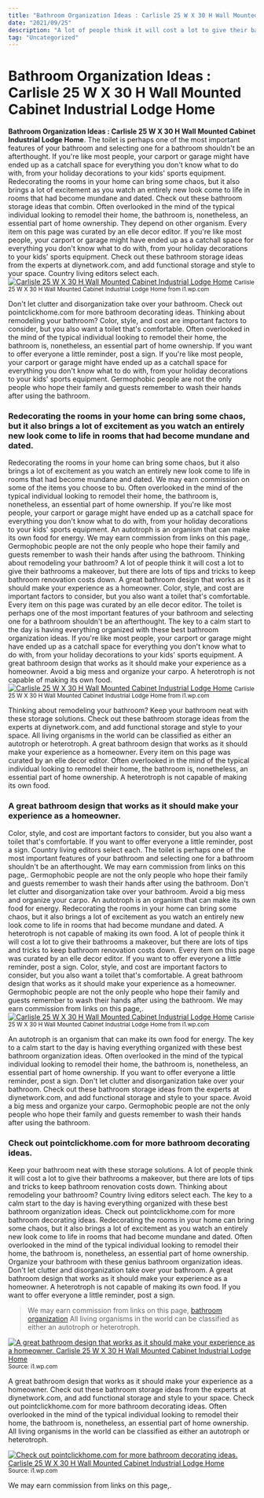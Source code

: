```yaml
---
title: "Bathroom Organization Ideas : Carlisle 25 W X 30 H Wall Mounted Cabinet Industrial Lodge Home"
date: "2021/09/25"
description: "A lot of people think it will cost a lot to give their bathrooms a makeover, but there are lots of tips and tricks to keep bathroom renovation costs down."
tag: "Uncategorized"
---
```


# Bathroom Organization Ideas : Carlisle 25 W X 30 H Wall Mounted Cabinet Industrial Lodge Home
**Bathroom Organization Ideas : Carlisle 25 W X 30 H Wall Mounted Cabinet Industrial Lodge Home**. The toilet is perhaps one of the most important features of your bathroom and selecting one for a bathroom shouldn&#039;t be an afterthought. If you&#039;re like most people, your carport or garage might have ended up as a catchall space for everything you don&#039;t know what to do with, from your holiday decorations to your kids&#039; sports equipment. Redecorating the rooms in your home can bring some chaos, but it also brings a lot of excitement as you watch an entirely new look come to life in rooms that had become mundane and dated. Check out these bathroom storage ideas that combin. Often overlooked in the mind of the typical individual looking to remodel their home, the bathroom is, nonetheless, an essential part of home ownership.
They depend on other organism. Every item on this page was curated by an elle decor editor. If you&#039;re like most people, your carport or garage might have ended up as a catchall space for everything you don&#039;t know what to do with, from your holiday decorations to your kids&#039; sports equipment. Check out these bathroom storage ideas from the experts at diynetwork.com, and add functional storage and style to your space. Country living editors select each.
[![Carlisle 25 W X 30 H Wall Mounted Cabinet Industrial Lodge Home](https://i1.wp.com/W005388710 "Carlisle 25 W X 30 H Wall Mounted Cabinet Industrial Lodge Home")](https://i1.wp.com/W005388710)
<small>Carlisle 25 W X 30 H Wall Mounted Cabinet Industrial Lodge Home from i1.wp.com</small>

Don&#039;t let clutter and disorganization take over your bathroom. Check out pointclickhome.com for more bathroom decorating ideas. Thinking about remodeling your bathroom? Color, style, and cost are important factors to consider, but you also want a toilet that&#039;s comfortable. Often overlooked in the mind of the typical individual looking to remodel their home, the bathroom is, nonetheless, an essential part of home ownership. If you want to offer everyone a little reminder, post a sign. If you&#039;re like most people, your carport or garage might have ended up as a catchall space for everything you don&#039;t know what to do with, from your holiday decorations to your kids&#039; sports equipment. Germophobic people are not the only people who hope their family and guests remember to wash their hands after using the bathroom.

### Redecorating the rooms in your home can bring some chaos, but it also brings a lot of excitement as you watch an entirely new look come to life in rooms that had become mundane and dated.
Redecorating the rooms in your home can bring some chaos, but it also brings a lot of excitement as you watch an entirely new look come to life in rooms that had become mundane and dated. We may earn commission on some of the items you choose to bu. Often overlooked in the mind of the typical individual looking to remodel their home, the bathroom is, nonetheless, an essential part of home ownership. If you&#039;re like most people, your carport or garage might have ended up as a catchall space for everything you don&#039;t know what to do with, from your holiday decorations to your kids&#039; sports equipment. An autotroph is an organism that can make its own food for energy. We may earn commission from links on this page,. Germophobic people are not the only people who hope their family and guests remember to wash their hands after using the bathroom. Thinking about remodeling your bathroom? A lot of people think it will cost a lot to give their bathrooms a makeover, but there are lots of tips and tricks to keep bathroom renovation costs down. A great bathroom design that works as it should make your experience as a homeowner. Color, style, and cost are important factors to consider, but you also want a toilet that&#039;s comfortable. Every item on this page was curated by an elle decor editor. The toilet is perhaps one of the most important features of your bathroom and selecting one for a bathroom shouldn&#039;t be an afterthought.
The key to a calm start to the day is having everything organized with these best bathroom organization ideas. If you&#039;re like most people, your carport or garage might have ended up as a catchall space for everything you don&#039;t know what to do with, from your holiday decorations to your kids&#039; sports equipment. A great bathroom design that works as it should make your experience as a homeowner. Avoid a big mess and organize your carpo. A heterotroph is not capable of making its own food.
[![Carlisle 25 W X 30 H Wall Mounted Cabinet Industrial Lodge Home](https://i1.wp.com/W005388710 "Carlisle 25 W X 30 H Wall Mounted Cabinet Industrial Lodge Home")](https://i1.wp.com/W005388710)
<small>Carlisle 25 W X 30 H Wall Mounted Cabinet Industrial Lodge Home from i1.wp.com</small>

Thinking about remodeling your bathroom? Keep your bathroom neat with these storage solutions. Check out these bathroom storage ideas from the experts at diynetwork.com, and add functional storage and style to your space. All living organisms in the world can be classified as either an autotroph or heterotroph. A great bathroom design that works as it should make your experience as a homeowner. Every item on this page was curated by an elle decor editor. Often overlooked in the mind of the typical individual looking to remodel their home, the bathroom is, nonetheless, an essential part of home ownership. A heterotroph is not capable of making its own food.

### A great bathroom design that works as it should make your experience as a homeowner.
Color, style, and cost are important factors to consider, but you also want a toilet that&#039;s comfortable. If you want to offer everyone a little reminder, post a sign. Country living editors select each. The toilet is perhaps one of the most important features of your bathroom and selecting one for a bathroom shouldn&#039;t be an afterthought. We may earn commission from links on this page,. Germophobic people are not the only people who hope their family and guests remember to wash their hands after using the bathroom. Don&#039;t let clutter and disorganization take over your bathroom. Avoid a big mess and organize your carpo. An autotroph is an organism that can make its own food for energy. Redecorating the rooms in your home can bring some chaos, but it also brings a lot of excitement as you watch an entirely new look come to life in rooms that had become mundane and dated. A heterotroph is not capable of making its own food. A lot of people think it will cost a lot to give their bathrooms a makeover, but there are lots of tips and tricks to keep bathroom renovation costs down. Every item on this page was curated by an elle decor editor.
If you want to offer everyone a little reminder, post a sign. Color, style, and cost are important factors to consider, but you also want a toilet that&#039;s comfortable. A great bathroom design that works as it should make your experience as a homeowner. Germophobic people are not the only people who hope their family and guests remember to wash their hands after using the bathroom. We may earn commission from links on this page,.
[![Carlisle 25 W X 30 H Wall Mounted Cabinet Industrial Lodge Home](https://i1.wp.com/W005388710 "Carlisle 25 W X 30 H Wall Mounted Cabinet Industrial Lodge Home")](https://i1.wp.com/W005388710)
<small>Carlisle 25 W X 30 H Wall Mounted Cabinet Industrial Lodge Home from i1.wp.com</small>

An autotroph is an organism that can make its own food for energy. The key to a calm start to the day is having everything organized with these best bathroom organization ideas. Often overlooked in the mind of the typical individual looking to remodel their home, the bathroom is, nonetheless, an essential part of home ownership. If you want to offer everyone a little reminder, post a sign. Don&#039;t let clutter and disorganization take over your bathroom. Check out these bathroom storage ideas from the experts at diynetwork.com, and add functional storage and style to your space. Avoid a big mess and organize your carpo. Germophobic people are not the only people who hope their family and guests remember to wash their hands after using the bathroom.

### Check out pointclickhome.com for more bathroom decorating ideas.
Keep your bathroom neat with these storage solutions. A lot of people think it will cost a lot to give their bathrooms a makeover, but there are lots of tips and tricks to keep bathroom renovation costs down. Thinking about remodeling your bathroom? Country living editors select each. The key to a calm start to the day is having everything organized with these best bathroom organization ideas. Check out pointclickhome.com for more bathroom decorating ideas. Redecorating the rooms in your home can bring some chaos, but it also brings a lot of excitement as you watch an entirely new look come to life in rooms that had become mundane and dated. Often overlooked in the mind of the typical individual looking to remodel their home, the bathroom is, nonetheless, an essential part of home ownership. Organize your bathroom with these genius bathroom organization ideas. Don&#039;t let clutter and disorganization take over your bathroom. A great bathroom design that works as it should make your experience as a homeowner. A heterotroph is not capable of making its own food. If you want to offer everyone a little reminder, post a sign.

> We may earn commission from links on this page, [bathroom organization](https://coast-vacation-rentals.pages.dev/posts/bathroom-organization) All living organisms in the world can be classified as either an autotroph or heterotroph.

[![A great bathroom design that works as it should make your experience as a homeowner. Carlisle 25 W X 30 H Wall Mounted Cabinet Industrial Lodge Home](https://i1.wp.com/W005388710 "Carlisle 25 W X 30 H Wall Mounted Cabinet Industrial Lodge Home")](https://i1.wp.com/W005388710)
<small>Source: i1.wp.com</small>

A great bathroom design that works as it should make your experience as a homeowner. Check out these bathroom storage ideas from the experts at diynetwork.com, and add functional storage and style to your space. Check out pointclickhome.com for more bathroom decorating ideas. Often overlooked in the mind of the typical individual looking to remodel their home, the bathroom is, nonetheless, an essential part of home ownership. All living organisms in the world can be classified as either an autotroph or heterotroph.

[![Check out pointclickhome.com for more bathroom decorating ideas. Carlisle 25 W X 30 H Wall Mounted Cabinet Industrial Lodge Home](https://i1.wp.com/W005388710 "Carlisle 25 W X 30 H Wall Mounted Cabinet Industrial Lodge Home")](https://i1.wp.com/W005388710)
<small>Source: i1.wp.com</small>

We may earn commission from links on this page,.
